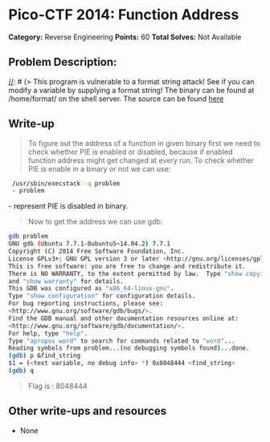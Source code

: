 # Pico-CTF 2014: Function Address

**Category:** Reverse Engineering
**Points:** 60
**Total Solves:** Not Available
## Problem Description:

[//]: # (> This program is vulnerable to a format string attack! See if you can modify a variable by supplying a format string! The binary can be found at /home/format/ on the shell server. The source can be found [here](format.c\).)

## Write-up
[//]: # (> Your write up goes here.)
> To figure out the address of a function in given binary first we need to check whether PIE is enabled or disabled, because if enabled function address might get changed at every run.
> To check whether PIE is enable in a binary or not we can use:
```bash
 /usr/sbin/execstack -q problem
 - problem
 ```
\- represent PIE is disabled in binary.

> Now to get the address we can use gdb:

```bash
gdb problem
GNU gdb (Ubuntu 7.7.1-0ubuntu5~14.04.2) 7.7.1
Copyright (C) 2014 Free Software Foundation, Inc.
License GPLv3+: GNU GPL version 3 or later <http://gnu.org/licenses/gpl.html>
This is free software: you are free to change and redistribute it.
There is NO WARRANTY, to the extent permitted by law.  Type "show copying"
and "show warranty" for details.
This GDB was configured as "x86_64-linux-gnu".
Type "show configuration" for configuration details.
For bug reporting instructions, please see:
<http://www.gnu.org/software/gdb/bugs/>.
Find the GDB manual and other documentation resources online at:
<http://www.gnu.org/software/gdb/documentation/>.
For help, type "help".
Type "apropos word" to search for commands related to "word"...
Reading symbols from problem...(no debugging symbols found)...done.
(gdb) p &find_string
$1 = (<text variable, no debug info> *) 0x8048444 <find_string>
(gdb) q
```
> Flag is : 8048444

## Other write-ups and resources

* None

